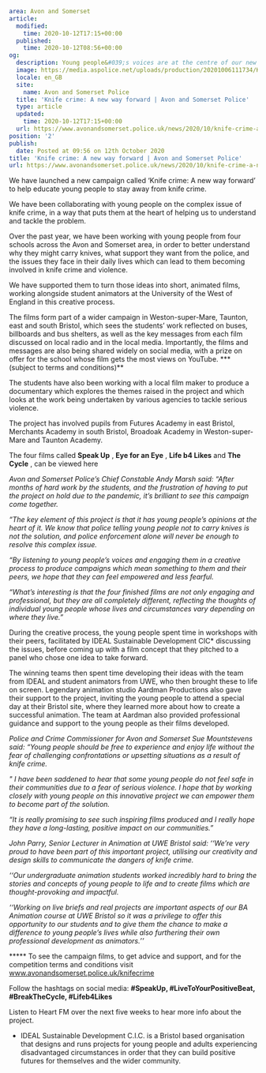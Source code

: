 ```yaml
area: Avon and Somerset
article:
  modified:
    time: 2020-10-12T17:15+00:00
  published:
    time: 2020-10-12T08:56+00:00
og:
  description: Young people&#039;s voices are at the centre of our new campaign tackling serious violence and knife crime&#8230;
  image: https://media.aspolice.net/uploads/production/20201006111734/Knife-crime-campaign-launch-collage-for-FB.jpg
  locale: en_GB
  site:
    name: Avon and Somerset Police
  title: 'Knife crime: A new way forward | Avon and Somerset Police'
  type: article
  updated:
    time: 2020-10-12T17:15+00:00
  url: https://www.avonandsomerset.police.uk/news/2020/10/knife-crime-a-new-way-forward/
position: '2'
publish:
  date: Posted at 09:56 on 12th October 2020
title: 'Knife crime: A new way forward | Avon and Somerset Police'
url: https://www.avonandsomerset.police.uk/news/2020/10/knife-crime-a-new-way-forward/
```

We have launched a new campaign called ‘Knife crime: A new way forward’ to help educate young people to stay away from knife crime.

We have been collaborating with young people on the complex issue of knife crime, in a way that puts them at the heart of helping us to understand and tackle the problem.

Over the past year, we have been working with young people from four schools across the Avon and Somerset area, in order to better understand why they might carry knives, what support they want from the police, and the issues they face in their daily lives which can lead to them becoming involved in knife crime and violence.

We have supported them to turn those ideas into short, animated films, working alongside student animators at the University of the West of England in this creative process.

The films form part of a wider campaign in Weston-super-Mare, Taunton, east and south Bristol, which sees the students’ work reflected on buses, billboards and bus shelters, as well as the key messages from each film discussed on local radio and in the local media. Importantly, the films and messages are also being shared widely on social media, with a prize on offer for the school whose film gets the most views on YouTube. *** (subject to terms and conditions)**

The students have also been working with a local film maker to produce a documentary which explores the themes raised in the project and which looks at the work being undertaken by various agencies to tackle serious violence.

The project has involved pupils from Futures Academy in east Bristol, Merchants Academy in south Bristol, Broadoak Academy in Weston-super-Mare and Taunton Academy.

The four films called **Speak Up** , **Eye for an Eye** , **Life b4 Likes** and **The Cycle** , can be viewed here

_Avon and Somerset Police’s Chief Constable Andy Marsh said: “After months of hard work by the students, and the frustration of having to put the project on hold due to the pandemic, it’s brilliant to see this campaign come together._

_“The key element of this project is that it has young people’s opinions at the heart of it. We know that police telling young people not to carry knives is not the solution, and police enforcement alone will never be enough to resolve this complex issue._

_“By listening to young people’s voices and engaging them in a creative process to produce campaigns which mean something to them and their peers, we hope that they can feel empowered and less fearful._

_“What’s interesting is that the four finished films are not only engaging and professional, but they are all completely different, reflecting the thoughts of individual young people whose lives and circumstances vary depending on where they live.”_

During the creative process, the young people spent time in workshops with their peers, facilitated by IDEAL Sustainable Development CIC* discussing the issues, before coming up with a film concept that they pitched to a panel who chose one idea to take forward.

The winning teams then spent time developing their ideas with the team from IDEAL and student animators from UWE, who then brought these to life on screen. Legendary animation studio Aardman Productions also gave their support to the project, inviting the young people to attend a special day at their Bristol site, where they learned more about how to create a successful animation. The team at Aardman also provided professional guidance and support to the young people as their films developed.

_Police and Crime Commissioner for Avon and Somerset Sue Mountstevens said: “Young people should be free to experience and enjoy life without the fear of challenging confrontations or upsetting situations as a result of knife crime._

_" I have been saddened to hear that some young people do not feel safe in their communities due to a fear of serious violence. I hope that by working closely with young people on this innovative project we can empower them to become part of the solution._

_“It is really promising to see such inspiring films produced and I really hope they have a long-lasting, positive impact on our communities.”_

_John Parry, Senior Lecturer in Animation at UWE Bristol said: ‘‘We’re very proud to have been part of this important project, utilising our creativity and design skills to communicate the dangers of knife crime._

_‘‘Our undergraduate animation students worked incredibly hard to bring the stories and concepts of young people to life and to create films which are thought-provoking and impactful._

_‘‘Working on live briefs and real projects are important aspects of our BA Animation course at UWE Bristol so it was a privilege to offer this opportunity to our students and to give them the chance to make a difference to young people’s lives while also furthering their own professional development as animators.’’_

***** To see the campaign films, to get advice and support, and for the competition terms and conditions visit www.avonandsomerset.police.uk/knifecrime

Follow the hashtags on social media: **#SpeakUp, #LiveToYourPositiveBeat, #BreakTheCycle, #Lifeb4Likes**

Listen to Heart FM over the next five weeks to hear more info about the project.

* IDEAL Sustainable Development C.I.C. is a Bristol based organisation that designs and runs projects for young people and adults experiencing disadvantaged circumstances in order that they can build positive futures for themselves and the wider community.
